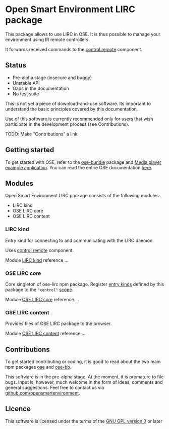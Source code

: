 # Open Smart Environment LIRC package

This package allows to use LIRC in OSE. It is thus possible to
manage your environment using IR remote controllers.

It forwards received commands to the [control.remote](http://opensmartenvironment.github.io/doc/modules/control.remote.html) component.

## Status
- Pre-alpha stage (insecure and buggy)
- Unstable API
- Gaps in the documentation
- No test suite

This is not yet a piece of download-and-use software. Its important
to understand the basic principles covered by this documentation.

Use of this software is currently recommended only for users that
wish participate in the development process (see Contributions).

TODO: Make "Contributions" a link

## Getting started
To get started with OSE, refer to the [ose-bundle](http://opensmartenvironment.github.io/doc/modules/bundle.html) package and
[Media player example application](http://opensmartenvironment.github.io/doc/modules/bundle.media.html). You can read the entire OSE
documentation [here]( http://opensmartenvironment.github.io/doc).

## Modules
Open Smart Environment LIRC package consists of the following modules:
- LIRC kind
- OSE LIRC core
- OSE LIRC content

### LIRC kind
Entry kind for connecting to and communicating with the LIRC
daemon.

Uses [control.remote](http://opensmartenvironment.github.io/doc/modules/control.remote.html) component.

Module [LIRC kind](http://opensmartenvironment.github.io/doc/classes/lirc.lib.lirc.html) reference ... 

### OSE LIRC core
Core singleton of ose-lirc npm package. Register [entry kinds](http://opensmartenvironment.github.io/doc/classes/ose.lib.kind.html)
defined by this package to the `"control"` [scope](http://opensmartenvironment.github.io/doc/classes/ose.lib.scope.html).

Module [OSE LIRC core](http://opensmartenvironment.github.io/doc/classes/lirc.lib.html) reference ... 

### OSE LIRC content
Provides files of OSE LIRC package to the browser.

Module [OSE LIRC content](http://opensmartenvironment.github.io/doc/classes/lirc.content.html) reference ... 

## Contributions
To get started contributing or coding, it is good to read about the
two main npm packages [ose](http://opensmartenvironment.github.io/doc/modules/ose.html) and [ose-bb](http://opensmartenvironment.github.io/doc/modules/bb.html).

This software is in the pre-alpha stage. At the moment, it is
premature to file bugs. Input is, however, much welcome in the form
of ideas, comments and general suggestions.  Feel free to contact
us via
[github.com/opensmartenvironment](https://github.com/opensmartenvironment).

## Licence
This software is licensed under the terms of the [GNU GPL version
3](../LICENCE) or later
